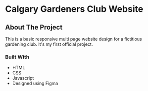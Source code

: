 # **Calgary Gardeners Club Website**

## **About The Project**
This is a basic responsive multi page website design for a fictitious gardening club. It's my first official project.

### **Built With**
* HTML
* CSS
* Javascript
* Designed using Figma